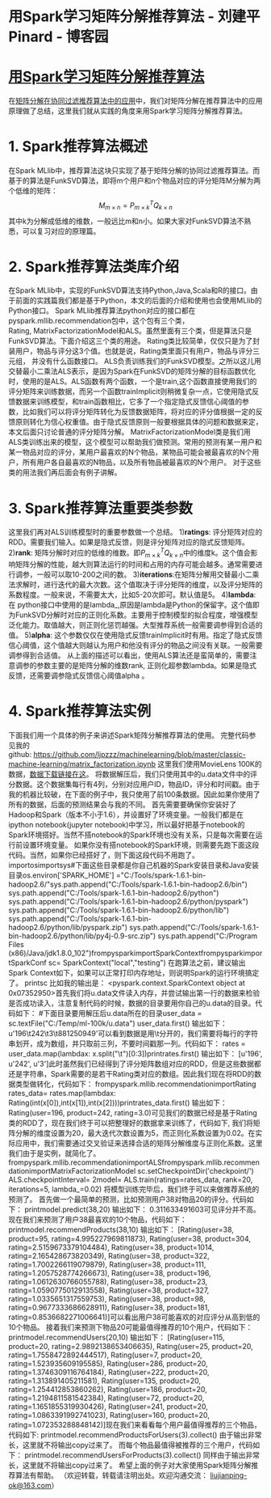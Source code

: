 
# 用Spark学习矩阵分解推荐算法 - 刘建平Pinard - 博客园






# [用Spark学习矩阵分解推荐算法](https://www.cnblogs.com/pinard/p/6364932.html)
在[矩阵分解在协同过滤推荐算法中的应用](http://www.cnblogs.com/pinard/p/6351319.html)中，我们对矩阵分解在推荐算法中的应用原理做了总结，这里我们就从实践的角度来用Spark学习矩阵分解推荐算法。
# 1. Spark推荐算法概述
在Spark MLlib中，推荐算法这块只实现了基于矩阵分解的协同过滤推荐算法。而基于的算法是FunkSVD算法，即将m个用户和n个物品对应的评分矩阵M分解为两个低维的矩阵：
$$
M_{m \times n}=P_{m \times k}^TQ_{k \times n}
$$
其中k为分解成低维的维数，一般远比m和n小。如果大家对FunkSVD算法不熟悉，可以复习对应的原理篇。
# 2. Spark推荐算法类库介绍
在Spark MLlib中，实现的FunkSVD算法支持Python,Java,Scala和R的接口。由于前面的实践篇我们都是基于Python，本文的后面的介绍和使用也会使用MLlib的Python接口。
Spark MLlib推荐算法python对应的接口都在pyspark.mllib.recommendation包中，这个包有三个类，Rating, MatrixFactorizationModel和ALS。虽然里面有三个类，但是算法只是FunkSVD算法。下面介绍这三个类的用途。
Rating类比较简单，仅仅只是为了封装用户，物品与评分这3个值。也就是说，Rating类里面只有用户，物品与评分三元组， 并没有什么函数接口。
ALS负责训练我们的FunkSVD模型。之所以这儿用交替最小二乘法ALS表示，是因为Spark在FunkSVD的矩阵分解的目标函数优化时，使用的是ALS。ALS函数有两个函数，一个是train,这个函数直接使用我们的评分矩阵来训练数据，而另一个函数trainImplicit则稍微复杂一点，它使用隐式反馈数据来训练模型，和train函数相比，它多了一个指定隐式反馈信心阈值的参数，比如我们可以将评分矩阵转化为反馈数据矩阵，将对应的评分值根据一定的反馈原则转化为信心权重值。由于隐式反馈原则一般要根据具体的问题和数据来定，本文后面只讨论普通的评分矩阵分解。
MatrixFactorizationModel类是我们用ALS类训练出来的模型，这个模型可以帮助我们做预测。常用的预测有某一用户和某一物品对应的评分，某用户最喜欢的N个物品，某物品可能会被最喜欢的N个用户，所有用户各自最喜欢的N物品，以及所有物品被最喜欢的N个用户。
对于这些类的用法我们再后面会有例子讲解。
# 3. Spark推荐算法重要类参数
这里我们再对ALS训练模型时的重要参数做一个总结。
1)**ratings**: 评分矩阵对应的RDD。需要我们输入。如果是隐式反馈，则是评分矩阵对应的隐式反馈矩阵。
2)**rank**: 矩阵分解时对应的低维的维数。即$P_{m \times k}^TQ_{k \times n}$中的维度k。这个值会影响矩阵分解的性能，越大则算法运行的时间和占用的内存可能会越多。通常需要进行调参，一般可以取10-200之间的数。
3)**iterations**:在矩阵分解用交替最小二乘法求解时，进行迭代的最大次数。这个值取决于评分矩阵的维度，以及评分矩阵的系数程度。一般来说，不需要太大，比如5-20次即可。默认值是5。
4)**lambda**: 在 python接口中使用的是lambda_,原因是lambda是Python的保留字。这个值即为FunkSVD分解时对应的正则化系数。主要用于控制模型的拟合程度，增强模型泛化能力。取值越大，则正则化惩罚越强。大型推荐系统一般需要调参得到合适的值。
5)**alpha**: 这个参数仅仅在使用隐式反馈trainImplicit时有用。指定了隐式反馈信心阈值，这个值越大则越认为用户和他没有评分的物品之间没有关联。一般需要调参得到合适值。
从上面的描述可以看出，使用ALS算法还是蛮简单的，需要注意调参的参数主要的是矩阵分解的维数rank, 正则化超参数lambda。如果是隐式反馈，还需要调参隐式反馈信心阈值alpha 。
# 4. Spark推荐算法实例
下面我们用一个具体的例子来讲述Spark矩阵分解推荐算法的使用。
完整代码参见我的github: https://github.com/ljpzzz/machinelearning/blob/master/classic-machine-learning/matrix_factorization.ipynb
这里我们使用MovieLens 100K的数据，[数据下载链接在这](http://files.grouplens.org/datasets/movielens/ml-100k.zip)。
将数据解压后，我们只使用其中的u.data文件中的评分数据。这个数据集每行有4列，分别对应用户ID，物品ID，评分和时间戳。由于我的机器比较破，在下面的例子中，我只使用了前100条数据。因此如果你使用了所有的数据，后面的预测结果会与我的不同。
首先需要要确保你安装好了Hadoop和Spark（版本不小于1.6），并设置好了环境变量。一般我们都是在ipython notebook(jupyter notebook)中学习，所以最好把基于notebook的Spark环境搭好。当然不搭notebook的Spark环境也没有关系，只是每次需要在运行前设置环境变量。
如果你没有搭notebook的Spark环境，则需要先跑下面这段代码。当然，如果你已经搭好了，则下面这段代码不用跑了。
importosimportsys\#下面这些目录都是你自己机器的Spark安装目录和Java安装目录os.environ['SPARK_HOME'] ="C:/Tools/spark-1.6.1-bin-hadoop2.6/"sys.path.append("C:/Tools/spark-1.6.1-bin-hadoop2.6/bin")
sys.path.append("C:/Tools/spark-1.6.1-bin-hadoop2.6/python")
sys.path.append("C:/Tools/spark-1.6.1-bin-hadoop2.6/python/pyspark")
sys.path.append("C:/Tools/spark-1.6.1-bin-hadoop2.6/python/lib")
sys.path.append("C:/Tools/spark-1.6.1-bin-hadoop2.6/python/lib/pyspark.zip")
sys.path.append("C:/Tools/spark-1.6.1-bin-hadoop2.6/python/lib/py4j-0.9-src.zip")
sys.path.append("C:/Program Files (x86)/Java/jdk1.8.0_102")frompysparkimportSparkContextfrompysparkimportSparkConf
sc= SparkContext("local","testing")
在跑算法之前，建议输出Spark Context如下，如果可以正常打印内存地址，则说明Spark的运行环境搞定了。
printsc
比如我的输出是：
<pyspark.context.SparkContext object at 0x07352950>首先我们将u.data文件读入内存，并尝试输出第一行的数据来检验是否成功读入，注意复制代码的时候，数据的目录要用你自己的u.data的目录。代码如下：
\#下面目录要用解压后u.data所在的目录user_data = sc.textFile("C:/Temp/ml-100k/u.data")
user_data.first()
输出如下：
u'196\t242\t3\t881250949'可以看到数据是用\t分开的，我们需要将每行的字符串划开，成为数组，并只取前三列，不要时间戳那一列。代码如下：
rates = user_data.map(lambdax: x.split("\t")[0:3])printrates.first()
输出如下：
[u'196', u'242', u'3']此时虽然我们已经得到了评分矩阵数组对应的RDD，但是这些数据都还是字符串，Spark需要的是若干Rating类对应的数组。因此我们现在将RDD的数据类型做转化，代码如下：
frompyspark.mllib.recommendationimportRating
rates_data= rates.map(lambdax: Rating(int(x[0]),int(x[1]),int(x[2])))printrates_data.first()
输出如下：
Rating(user=196, product=242, rating=3.0)可见我们的数据已经是基于Rating类的RDD了，现在我们终于可以把整理好的数据拿来训练了，代码如下, 我们将矩阵分解的维度设置为20，最大迭代次数设置为5，而正则化系数设置为0.02。在实际应用中，我们需要通过交叉验证来选择合适的矩阵分解维度与正则化系数。这里我们由于是实例，就简化了。
frompyspark.mllib.recommendationimportALSfrompyspark.mllib.recommendationimportMatrixFactorizationModel
sc.setCheckpointDir('checkpoint/')
ALS.checkpointInterval= 2model= ALS.train(ratings=rates_data, rank=20, iterations=5, lambda_=0.02)
将模型训练完毕后，我们终于可以来做推荐系统的预测了。
首先做一个最简单的预测，比如预测用户38对物品20的评分。代码如下：
printmodel.predict(38,20)
输出如下：
0.311633491603可见评分并不高。
现在我们来预测了用户38最喜欢的10个物品，代码如下：
printmodel.recommendProducts(38,10)
输出如下：
[Rating(user=38, product=95, rating=4.995227969811873), Rating(user=38, product=304, rating=2.5159673379104484), Rating(user=38, product=1014, rating=2.165428673820349), Rating(user=38, product=322, rating=1.7002266119079879), Rating(user=38, product=111, rating=1.2057528774266673), Rating(user=38, product=196, rating=1.0612630766055788), Rating(user=38, product=23, rating=1.0590775012913558), Rating(user=38, product=327, rating=1.0335651317559753), Rating(user=38, product=98, rating=0.9677333686628911), Rating(user=38, product=181, rating=0.8536682271006641)]可以看出用户38可能喜欢的对应评分从高到低的10个物品。
接着我们来预测下物品20可能最值得推荐的10个用户，代码如下：
printmodel.recommendUsers(20,10)
输出如下：
[Rating(user=115, product=20, rating=2.9892138653406635), Rating(user=25, product=20, rating=1.7558472892444517), Rating(user=7, product=20, rating=1.523935609195585), Rating(user=286, product=20, rating=1.3746309116764184), Rating(user=222, product=20, rating=1.313891405211581), Rating(user=135, product=20, rating=1.254412853860262), Rating(user=186, product=20, rating=1.2194811581542384), Rating(user=72, product=20, rating=1.1651855319930426), Rating(user=241, product=20, rating=1.0863391992741023), Rating(user=160, product=20, rating=1.072353288848142)]现在我们来看看每个用户最值得推荐的三个物品，代码如下:
printmodel.recommendProductsForUsers(3).collect()
由于输出非常长，这里就不将输出copy过来了。
而每个物品最值得被推荐的三个用户，代码如下：
printmodel.recommendUsersForProducts(3).collect()
同样由于输出非常长，这里就不将输出copy过来了。
希望上面的例子对大家使用Spark矩阵分解推荐算法有帮助。
（欢迎转载，转载请注明出处。欢迎沟通交流： liujianping-ok@163.com）






